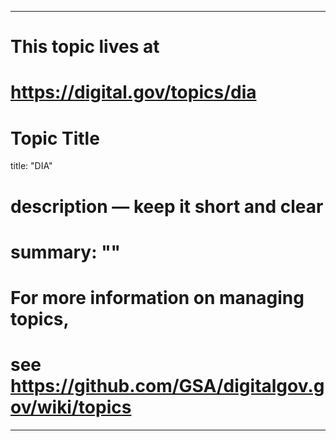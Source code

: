 
---
# This topic lives at
# https://digital.gov/topics/dia

# Topic Title
title: "DIA"

# description — keep it short and clear
# summary: ""


# For more information on managing topics,
# see https://github.com/GSA/digitalgov.gov/wiki/topics
---
